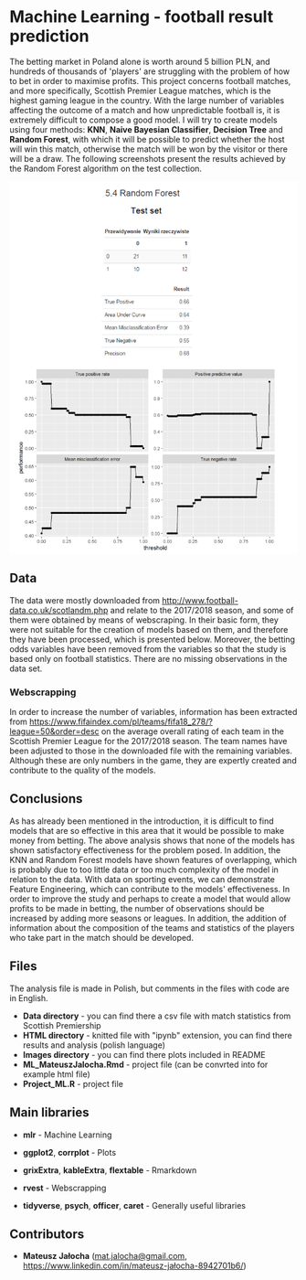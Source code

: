 # Machine Learning - football result prediction

The betting market in Poland alone is worth around 5 billion PLN, and hundreds of thousands of 'players' are struggling with the problem of how to bet in order to maximise profits. This project concerns football matches, and more specifically, Scottish Premier League matches, which is the highest gaming league in the country. With the large number of variables affecting the outcome of a match and how unpredictable football is, it is extremely difficult to compose a good model. I will try to create models using four methods: **KNN**, **Naive Bayesian Classifier**, **Decision Tree** and **Random Forest**, with which it will be possible to predict whether the host will win this match, otherwise the match will be won by the visitor or there will be a draw. The following screenshots present the results achieved by the Random Forest algorithm on the test collection.

<p align="center">
<img align = "center" src ="Images/ML_randomForest2.png" /> <img align = "center" src ="Images/ML_randomForest.png" />
</p>

## Data

The data were mostly downloaded from http://www.football-data.co.uk/scotlandm.php and relate to the 2017/2018 season, and some of them were obtained by means of webscraping. In their basic form, they were not suitable for the creation of models based on them, and therefore they have been processed, which is presented below. Moreover, the betting odds variables have been removed from the variables so that the study is based only on football statistics. There are no missing observations in the data set.

### Webscrapping 

In order to increase the number of variables, information has been extracted from https://www.fifaindex.com/pl/teams/fifa18_278/?league=50&order=desc on the average overall rating of each team in the Scottish Premier League for the 2017/2018 season. The team names have been adjusted to those in the downloaded file with the remaining variables. Although these are only numbers in the game, they are expertly created and contribute to the quality of the models.

## Conclusions

As has already been mentioned in the introduction, it is difficult to find models that are so effective in this area that it would be possible to make money from betting. The above analysis shows that none of the models has shown satisfactory effectiveness for the problem posed. In addition, the KNN and Random Forest models have shown features of overlapping, which is probably due to too little data or too much complexity of the model in relation to the data. With data on sporting events, we can demonstrate Feature Engineering, which can contribute to the models' effectiveness. In order to improve the study and perhaps to create a model that would allow profits to be made in betting, the number of observations should be increased by adding more seasons or leagues. In addition, the addition of information about the composition of the teams and statistics of the players who take part in the match should be developed.

## Files

The analysis file is made in Polish, but comments in the files with code are in English.

- **Data directory** - you can find there a csv file with match statistics from Scottish Premiership
- **HTML directory** - knitted file with "ipynb" extension, you can find there results and analysis (polish language)
- **Images directory** - you can find there plots included in README
- **ML_MateuszJalocha.Rmd** - project file (can be convrted into for example html file)
- **Project_ML.R** - project file

## Main libraries

- **mlr** - Machine Learning

- **ggplot2**, **corrplot** - Plots

- **grixExtra**, **kableExtra**, **flextable** - Rmarkdown

- **rvest** - Webscrapping

- **tidyverse**, **psych**, **officer**, **caret** - Generally useful libraries

## Contributors

- **Mateusz Jałocha** (mat.jalocha@gmail.com, https://www.linkedin.com/in/mateusz-jałocha-8942701b6/)
